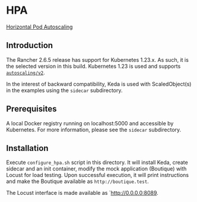 # HPA

[Horizontal Pod Autoscaling](https://kubernetes.io/docs/tasks/run-application/horizontal-pod-autoscale/)

## Introduction

The Rancher 2.6.5 release has support for Kubernetes 1.23.x. As
such, it is the selected version in this build. Kubernetes 1.23 is used and
supports [`autoscaling/v2`](https://kubernetes.io/docs/tasks/run-application/horizontal-pod-autoscale-walkthrough/).

In the interest of backward compatibility, Keda is used with ScaledObject(s)
in the examples using the `sidecar` subdirectory.

## Prerequisites

A local Docker registry running on localhost:5000 and accessible by Kubernetes.
For more information, please see the `sidecar` subdirectory.

## Installation

Execute `configure_hpa.sh` script in this directory. It will install Keda,
create sidecar and an init container, modify the mock application (Boutique)
with Locust for load testing. Upon successful execution, it will print
instructions and make the Boutique available as `http://boutique.test`.

The Locust interface is made available as `http://0.0.0.0:8089.